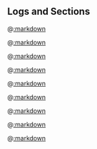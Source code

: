 ## Logs and Sections

@[:markdown](nested_sections/template.md)

@[:markdown](text/template.md)

@[:markdown](formatted_text/template.md)

@[:markdown](attributes/template.md)

@[:markdown](time/template.md)

@[:markdown](rescue/template.md)

@[:markdown](unrescued/template.md)

@[:markdown](potpourri/template.md)

@[:markdown](options/template.md)
